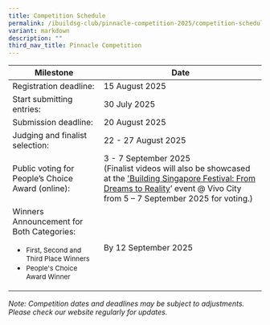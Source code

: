 ```yaml
---
title: Competition Schedule
permalink: /ibuildsg-club/pinnacle-competition-2025/competition-schedule/
variant: markdown
description: ""
third_nav_title: Pinnacle Competition
---
```

<table style="minWidth: 50px">
	<thead>
		<tr>
			<th>Milestone</th>
			<th>Date</th>
		</tr>
	</thead>
	<tbody>
		<tr>
			<td>Registration deadline:</td>
			<td>15 August 2025</td>
		</tr>
		<tr>
			<td>Start submitting entries:</td>
			<td>30 July 2025</td>
		</tr>
		<tr>
			<td>Submission deadline:</td>
			<td>20 August 2025</td>
		</tr>
		<tr>
			<td>Judging and finalist selection:</td>
			<td>22 - 27 August 2025</td>
		</tr>
		<tr>
			<td>Public voting for People’s Choice Award (online):</td>
			<td>
				<div>3 - 7 September 2025</div>
				<div>(Finalist videos will also be showcased at the <a rel="noopener noreferrer nofollow" href="https://www.buildsg.gov.sg/building-singapore-festival/">'Building Singapore Festival: From Dreams to Reality</a>’ event @ Vivo City from 5 – 7 September 2025 for voting.)</div>
			</td>
		</tr>
		<tr>
			<td>Winners Announcement for Both Categories:
				<ul>
					<li><small>First, Second and Third Place Winners</small></li>
					<li><small>People's Choice Award Winner</small></li>
				</ul>
			</td>
			<td>By 12 September 2025</td>
		</tr>
	</tbody>
</table>

<p><em>Note: Competition dates and deadlines may be subject to adjustments. Please check our website regularly for updates.</em></p>